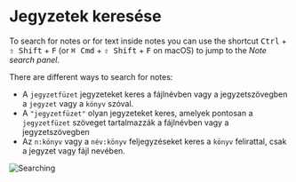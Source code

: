 # Jegyzetek keresése

To search for notes or for text inside notes you can use the shortcut <kbd>Ctrl</kbd> + <kbd>⇧ Shift</kbd> + <kbd>F</kbd> (or <kbd>⌘ Cmd</kbd> + <kbd>⇧ Shift</kbd> + <kbd>F</kbd> on macOS) to jump to the *Note search panel*.

There are different ways to search for notes:

- A `jegyzetfüzet` jegyzeteket keres a fájlnévben vagy a jegyzetszövegben a `jegyzet` vagy a `könyv` szóval.
- A `"jegyzetfüzet"` olyan jegyzeteket keres, amelyek pontosan a `jegyzetfüzet` szöveget tartalmazzák a fájlnévben vagy a jegyzetszövegben
- Az `n:könyv` vagy a `név:könyv` feljegyzéseket keres a `könyv` felirattal, csak a jegyzet vagy fájl nevében.

![Searching](/img/searching.png)
